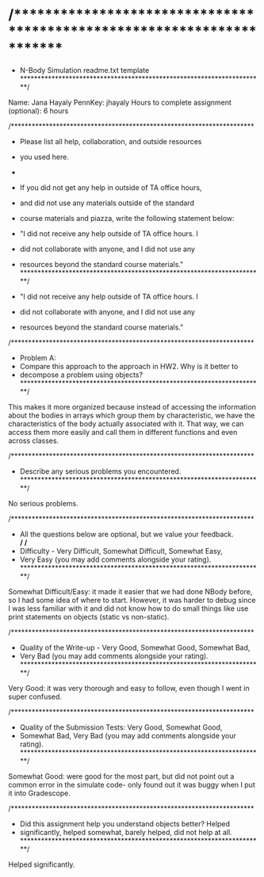 # /**********************************************************************
 *  N-Body Simulation readme.txt template
 **********************************************************************/


Name: Jana Hayaly
PennKey: jhayaly
Hours to complete assignment (optional): 6 hours



/**********************************************************************
 *  Please list all help, collaboration, and outside resources
 *  you used here. 
 *
 *  If you did not get any help in outside of TA office hours,
 *  and did not use any materials outside of the standard
 *  course materials and piazza, write the following statement below:
 *  "I did not receive any help outside of TA office hours.  I
 *  did not collaborate with anyone, and I did not use any
 *  resources beyond the standard course materials."
 **********************************************************************/

 *  "I did not receive any help outside of TA office hours.  I
 *  did not collaborate with anyone, and I did not use any
 *  resources beyond the standard course materials."

/**********************************************************************
 *  Problem A: 
 *  Compare this approach to the approach in HW2. Why is it better to 
 *  decompose a problem using objects?
 **********************************************************************/

This makes it more organized because instead of accessing the information about the
bodies in arrays which group them by characteristic, we have the characteristics of
the body actually associated with it. That way, we can access them more easily and 
call them in different functions and even across classes.


/**********************************************************************
 *  Describe any serious problems you encountered.                    
 **********************************************************************/

No serious problems.


/**********************************************************************
 *  All the questions below are optional, but we value your feedback.                                  
 **********************************************************************/
/**********************************************************************
 *  Difficulty - Very Difficult, Somewhat Difficult, Somewhat Easy, 
 *  Very Easy (you may add comments alongside your rating).                                   
 **********************************************************************/

Somewhat Difficult/Easy: it made it easier that we had done NBody before, so I had 
some idea of where to start. However, it was harder to debug since I was less 
familiar with it and did not know how to do small things like use print statements
on objects (static vs non-static).

/**********************************************************************
 *  Quality of the Write-up - Very Good, Somewhat Good, Somewhat Bad, 
 *  Very Bad (you may add comments alongside your rating).                                 
 **********************************************************************/

Very Good: it was very thorough and easy to follow, even though I went in super 
confused.

/**********************************************************************
 *  Quality of the Submission Tests: Very Good, Somewhat Good, 
 *  Somewhat Bad, Very Bad (you may add comments alongside your rating).                                
 **********************************************************************/

Somewhat Good: were good for the most part, but did not point out a common error in 
the simulate code- only found out it was buggy when I put it into Gradescope.

/**********************************************************************
 *  Did this assignment help you understand objects better? Helped 
 *  significantly, helped somewhat, barely helped, did not help at all.                                  
 **********************************************************************/

Helped significantly.



